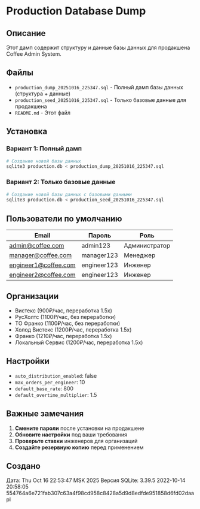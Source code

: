 # Production Database Dump

## Описание
Этот дамп содержит структуру и данные базы данных для продакшена Coffee Admin System.

## Файлы

- `production_dump_20251016_225347.sql` - Полный дамп базы данных (структура + данные)
- `production_seed_20251016_225347.sql` - Только базовые данные для продакшена
- `README.md` - Этот файл

## Установка

### Вариант 1: Полный дамп
```bash
# Создание новой базы данных
sqlite3 production.db < production_dump_20251016_225347.sql
```

### Вариант 2: Только базовые данные
```bash
# Создание новой базы данных с базовыми данными
sqlite3 production.db < production_seed_20251016_225347.sql
```

## Пользователи по умолчанию

| Email | Пароль | Роль |
|-------|--------|------|
| admin@coffee.com | admin123 | Администратор |
| manager@coffee.com | manager123 | Менеджер |
| engineer1@coffee.com | engineer123 | Инженер |
| engineer2@coffee.com | engineer123 | Инженер |

## Организации

- Вистекс (900₽/час, переработка 1.5x)
- РусХолтс (1100₽/час, без переработки)
- ТО Франко (1100₽/час, без переработки)
- Холод Вистекс (1200₽/час, переработка 1.5x)
- Франко (1210₽/час, переработка 1.5x)
- Локальный Сервис (1200₽/час, переработка 1.5x)

## Настройки

- `auto_distribution_enabled`: false
- `max_orders_per_engineer`: 10
- `default_base_rate`: 800
- `default_overtime_multiplier`: 1.5

## Важные замечания

1. **Смените пароли** после установки на продакшене
2. **Обновите настройки** под ваши требования
3. **Проверьте ставки** инженеров для организаций
4. **Создайте резервную копию** перед применением

## Создано

Дата: Thu Oct 16 22:53:47 MSK 2025
Версия SQLite: 3.39.5 2022-10-14 20:58:05 554764a6e721fab307c63a4f98cd958c8428a5d9d8edfde951858d6fd02daapl
